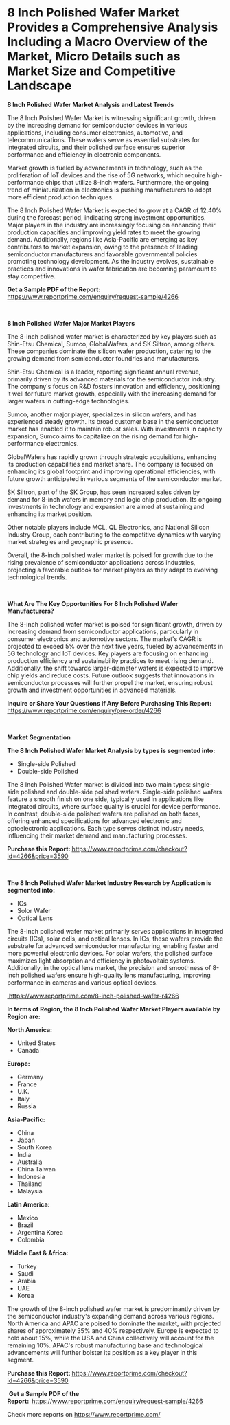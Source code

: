 <p><h1>8 Inch Polished Wafer Market Provides a Comprehensive Analysis Including a Macro Overview of the Market, Micro Details such as Market Size and Competitive Landscape</h1></p><p><strong>8 Inch Polished Wafer Market Analysis and Latest Trends</strong></p>
<p><p>The 8 Inch Polished Wafer Market is witnessing significant growth, driven by the increasing demand for semiconductor devices in various applications, including consumer electronics, automotive, and telecommunications. These wafers serve as essential substrates for integrated circuits, and their polished surface ensures superior performance and efficiency in electronic components.</p><p>Market growth is fueled by advancements in technology, such as the proliferation of IoT devices and the rise of 5G networks, which require high-performance chips that utilize 8-inch wafers. Furthermore, the ongoing trend of miniaturization in electronics is pushing manufacturers to adopt more efficient production techniques.</p><p>The 8 Inch Polished Wafer Market is expected to grow at a CAGR of 12.40% during the forecast period, indicating strong investment opportunities. Major players in the industry are increasingly focusing on enhancing their production capacities and improving yield rates to meet the growing demand. Additionally, regions like Asia-Pacific are emerging as key contributors to market expansion, owing to the presence of leading semiconductor manufacturers and favorable governmental policies promoting technology development. As the industry evolves, sustainable practices and innovations in wafer fabrication are becoming paramount to stay competitive.</p></p>
<p><strong>Get a Sample PDF of the Report:&nbsp;</strong> <a href="https://www.reportprime.com/enquiry/request-sample/4266?utm_campaign=2458&utm_medium=2&utm_source=Github&utm_content=ia&utm_term=19032025&utm_id=8-inch-polished-wafer">https://www.reportprime.com/enquiry/request-sample/4266</a></p>
<p>&nbsp;</p>
<p><strong>8 Inch Polished Wafer Major Market Players</strong></p>
<p><p>The 8-inch polished wafer market is characterized by key players such as Shin-Etsu Chemical, Sumco, GlobalWafers, and SK Siltron, among others. These companies dominate the silicon wafer production, catering to the growing demand from semiconductor foundries and manufacturers.</p><p>Shin-Etsu Chemical is a leader, reporting significant annual revenue, primarily driven by its advanced materials for the semiconductor industry. The company's focus on R&D fosters innovation and efficiency, positioning it well for future market growth, especially with the increasing demand for larger wafers in cutting-edge technologies.</p><p>Sumco, another major player, specializes in silicon wafers, and has experienced steady growth. Its broad customer base in the semiconductor market has enabled it to maintain robust sales. With investments in capacity expansion, Sumco aims to capitalize on the rising demand for high-performance electronics.</p><p>GlobalWafers has rapidly grown through strategic acquisitions, enhancing its production capabilities and market share. The company is focused on enhancing its global footprint and improving operational efficiencies, with future growth anticipated in various segments of the semiconductor market.</p><p>SK Siltron, part of the SK Group, has seen increased sales driven by demand for 8-inch wafers in memory and logic chip production. Its ongoing investments in technology and expansion are aimed at sustaining and enhancing its market position.</p><p>Other notable players include MCL, QL Electronics, and National Silicon Industry Group, each contributing to the competitive dynamics with varying market strategies and geographic presence.</p><p>Overall, the 8-inch polished wafer market is poised for growth due to the rising prevalence of semiconductor applications across industries, projecting a favorable outlook for market players as they adapt to evolving technological trends.</p></p>
<p>&nbsp;</p>
<p><strong>What Are The Key Opportunities For 8 Inch Polished Wafer Manufacturers?</strong></p>
<p><p>The 8-inch polished wafer market is poised for significant growth, driven by increasing demand from semiconductor applications, particularly in consumer electronics and automotive sectors. The market's CAGR is projected to exceed 5% over the next five years, fueled by advancements in 5G technology and IoT devices. Key players are focusing on enhancing production efficiency and sustainability practices to meet rising demand. Additionally, the shift towards larger-diameter wafers is expected to improve chip yields and reduce costs. Future outlook suggests that innovations in semiconductor processes will further propel the market, ensuring robust growth and investment opportunities in advanced materials.</p></p>
<p><strong>Inquire or Share Your Questions If Any Before Purchasing This Report:</strong> <a href="https://www.reportprime.com/enquiry/pre-order/4266?utm_campaign=2458&utm_medium=2&utm_source=Github&utm_content=ia&utm_term=19032025&utm_id=8-inch-polished-wafer">https://www.reportprime.com/enquiry/pre-order/4266</a></p>
<p>&nbsp;</p>
<p><strong>Market Segmentation</strong></p>
<p><strong>The 8 Inch Polished Wafer Market Analysis by types is segmented into:</strong></p>
<p><ul><li>Single-side Polished</li><li>Double-side Polished</li></ul></p>
<p><p>The 8 Inch Polished Wafer market is divided into two main types: single-side polished and double-side polished wafers. Single-side polished wafers feature a smooth finish on one side, typically used in applications like integrated circuits, where surface quality is crucial for device performance. In contrast, double-side polished wafers are polished on both faces, offering enhanced specifications for advanced electronic and optoelectronic applications. Each type serves distinct industry needs, influencing their market demand and manufacturing processes.</p></p>
<p><strong>Purchase this Report:&nbsp;</strong><a href="https://www.reportprime.com/checkout?id=4266&price=3590&utm_campaign=2458&utm_medium=2&utm_source=Github&utm_content=ia&utm_term=19032025&utm_id=8-inch-polished-wafer">https://www.reportprime.com/checkout?id=4266&price=3590</a></p>
<p>&nbsp;</p>
<p><strong>The 8 Inch Polished Wafer Market Industry Research by Application is segmented into:</strong></p>
<p><ul><li>ICs</li><li>Solor Wafer</li><li>Optical Lens</li></ul></p>
<p><p>The 8-inch polished wafer market primarily serves applications in integrated circuits (ICs), solar cells, and optical lenses. In ICs, these wafers provide the substrate for advanced semiconductor manufacturing, enabling faster and more powerful electronic devices. For solar wafers, the polished surface maximizes light absorption and efficiency in photovoltaic systems. Additionally, in the optical lens market, the precision and smoothness of 8-inch polished wafers ensure high-quality lens manufacturing, improving performance in cameras and various optical devices.</p></p>
<p><a href="https://www.reportprime.com/8-inch-polished-wafer-r4266?utm_campaign=2458&utm_medium=2&utm_source=Github&utm_content=ia&utm_term=19032025&utm_id=8-inch-polished-wafer">&nbsp;https://www.reportprime.com/8-inch-polished-wafer-r4266</a></p>
<p><strong>In terms of Region, the 8 Inch Polished Wafer Market Players available by Region are:</strong></p>
<p>
    <p> <strong> North America: </strong>
        <ul>
            <li>United States</li>
            <li>Canada</li>
        </ul>
        </p> 
    <p> <strong> Europe: </strong>
        <ul>
            <li>Germany</li>
            <li>France</li>
            <li>U.K.</li>
            <li>Italy</li>
            <li>Russia</li>
        </ul>
        </p> 
    <p> <strong> Asia-Pacific: </strong>
        <ul>
            <li>China</li>
            <li>Japan</li>
            <li>South Korea</li>
            <li>India</li>
            <li>Australia</li>
            <li>China Taiwan</li>
            <li>Indonesia</li>
            <li>Thailand</li>
            <li>Malaysia</li>
        </ul>
        </p> 
    <p> <strong> Latin America: </strong>
        <ul>
            <li>Mexico</li>
            <li>Brazil</li>
            <li>Argentina Korea</li>
            <li>Colombia</li>
        </ul>
        </p> 
    <p> <strong> Middle East & Africa: </strong>
        <ul>
            <li>Turkey</li>
            <li>Saudi</li>
            <li>Arabia</li>
            <li>UAE</li>
            <li>Korea</li>
        </ul>
    </p>
    </p>
<p><p>The growth of the 8-inch polished wafer market is predominantly driven by the semiconductor industry's expanding demand across various regions. North America and APAC are poised to dominate the market, with projected shares of approximately 35% and 40% respectively. Europe is expected to hold about 15%, while the USA and China collectively will account for the remaining 10%. APAC's robust manufacturing base and technological advancements will further bolster its position as a key player in this segment.</p></p>
<p><strong>Purchase this Report: </strong><a href="https://www.reportprime.com/checkout?id=4266&price=3590&utm_campaign=2458&utm_medium=2&utm_source=Github&utm_content=ia&utm_term=19032025&utm_id=8-inch-polished-wafer">https://www.reportprime.com/checkout?id=4266&price=3590</a></p>
<p>&nbsp;<strong>Get a Sample PDF of the Report:&nbsp;&nbsp;</strong><a href="https://www.reportprime.com/enquiry/request-sample/4266?utm_campaign=2458&utm_medium=2&utm_source=Github&utm_content=ia&utm_term=19032025&utm_id=8-inch-polished-wafer">https://www.reportprime.com/enquiry/request-sample/4266</a></p>
<p><strong></strong></p>
<p>Check more reports on <a href="https://www.reportprime.com/?utm_campaign=2458&utm_medium=2&utm_source=Github&utm_content=ia&utm_term=19032025&utm_id=8-inch-polished-wafer">https://www.reportprime.com/</a></p>